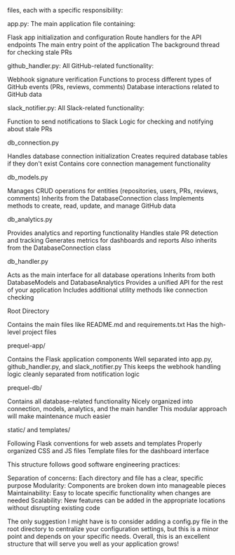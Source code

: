 files, each with a specific responsibility:

app.py: The main application file containing:

Flask app initialization and configuration
Route handlers for the API endpoints
The main entry point of the application
The background thread for checking stale PRs


github_handler.py: All GitHub-related functionality:

Webhook signature verification
Functions to process different types of GitHub events (PRs, reviews, comments)
Database interactions related to GitHub data


slack_notifier.py: All Slack-related functionality:

Function to send notifications to Slack
Logic for checking and notifying about stale PRs


db_connection.py

Handles database connection initialization
Creates required database tables if they don't exist
Contains core connection management functionality


db_models.py

Manages CRUD operations for entities (repositories, users, PRs, reviews, comments)
Inherits from the DatabaseConnection class
Implements methods to create, read, update, and manage GitHub data


db_analytics.py

Provides analytics and reporting functionality
Handles stale PR detection and tracking
Generates metrics for dashboards and reports
Also inherits from the DatabaseConnection class


db_handler.py

Acts as the main interface for all database operations
Inherits from both DatabaseModels and DatabaseAnalytics
Provides a unified API for the rest of your application
Includes additional utility methods like connection checking





Root Directory

Contains the main files like README.md and requirements.txt
Has the high-level project files


prequel-app/

Contains the Flask application components
Well separated into app.py, github_handler.py, and slack_notifier.py
This keeps the webhook handling logic cleanly separated from notification logic


prequel-db/

Contains all database-related functionality
Nicely organized into connection, models, analytics, and the main handler
This modular approach will make maintenance much easier


static/ and templates/

Following Flask conventions for web assets and templates
Properly organized CSS and JS files
Template files for the dashboard interface



This structure follows good software engineering practices:

Separation of concerns: Each directory and file has a clear, specific purpose
Modularity: Components are broken down into manageable pieces
Maintainability: Easy to locate specific functionality when changes are needed
Scalability: New features can be added in the appropriate locations without disrupting existing code

The only suggestion I might have is to consider adding a config.py file in the root directory to centralize your configuration settings, but this is a minor point and depends on your specific needs.
Overall, this is an excellent structure that will serve you well as your application grows!